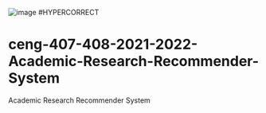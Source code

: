 ![image](https://user-images.githubusercontent.com/72130093/161310587-7060cc3e-2651-48c4-b948-2f5c5d36a2b2.png)  #HYPERCORRECT

# ceng-407-408-2021-2022-Academic-Research-Recommender-System
Academic Research Recommender System
